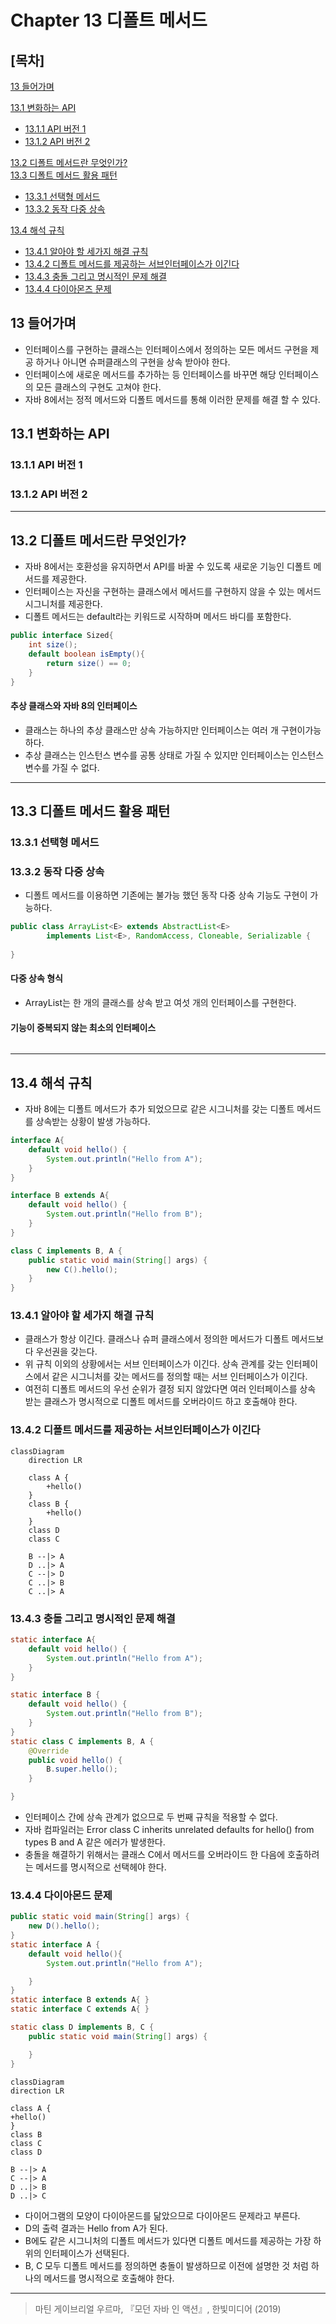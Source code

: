 # Chapter 13 디폴트 메서드 
## [목차]

[13 들어가며](#13-들어가며)

[13.1 변화하는 API](#131-변화하는-api)
* [13.1.1 API 버전 1](#1311-api-버전-1)
* [13.1.2 API 버전 2](#1312-api-버전-2)

[13.2 디폴트 메서드란 무엇인가?](#132-디폴트-메서드란-무엇인가)  
[13.3 디폴트 메서드 활용 패턴](#133-디폴트-메서드-활용-패턴)

* [13.3.1 선택형 메서드](#1331-선택형-메서드)  
* [13.3.2 동작 다중 상속 ](#1332-동작-다중-상속)  

[13.4 해석 규칙 ](#134-해석-규칙)
* [13.4.1 알아야 할 세가지 해결 규칙](#1341-알아야-할-세가지-해결-규칙)
* [13.4.2 디폴트 메서드를 제공하는 서브인터페이스가 이긴다](#1342-디폴트-메서드를-제공하는-서브인터페이스가-이긴다)
* [13.4.3 충돌 그리고 명시적인 문제 해결](#1343-충돌-그리고-명시적인-문제-해결)
* [13.4.4 다이아몬즈 문제]() 

## 13 들어가며 
- 인터페이스를 구현하는 클래스는 인터페이스에서 정의하는 모든 메서드 구현을 제공 하거나 아니면 슈퍼클래스의 구현을 상속 받아야 한다. 
- 인터페이스에 새로운 메서드를 추가하는 등 인터페이스를 바꾸면 해당 인터페이스의 모든 클래스의 구현도 고쳐야 한다. 
- 자바 8에서는 정적 메서드와 디폴트 메서드를 통해 이러한 문제를 해결 할 수 있다. 

## 13.1 변화하는 API
### 13.1.1 API 버전 1
### 13.1.2 API 버전 2
***
## 13.2 디폴트 메서드란 무엇인가?
- 자바 8에서는 호환성을 유지하면서 API를 바꿀 수 있도록 새로운 기능인 디폴트 메서드를 제공한다. 
- 인터페이스는 자신을 구현하는 클래스에서 메서드를 구현하지 않을 수 있는 메서드 시그니처를 제공한다. 
- 디폴트 메서드는 default라는 키워드로 시작하며 메서드 바디를 포함한다. 
```java
public interface Sized{
    int size();
    default boolean isEmpty(){
        return size() == 0;
    }
}
```
#### 추상 클래스와 자바 8의 인터페이스 
- 클래스는 하나의 추상 클래스만 상속 가능하지만 인터페이스는 여러 개 구현이가능하다. 
- 추상 클래스는 인스턴스 변수를 공통 상태로 가질 수 있지만 인터페이스는 인스턴스 변수를 가질 수 없다.
***
## 13.3 디폴트 메서드 활용 패턴
### 13.3.1 선택형 메서드
### 13.3.2 동작 다중 상속
- 디폴트 메서드를 이용하면 기존에는 불가능 했던 동작 다중 상속 기능도 구현이 가능하다.

```java
public class ArrayList<E> extends AbstractList<E>
        implements List<E>, RandomAccess, Cloneable, Serializable {
    
}
```

#### 다중 상속 형식 
- ArrayList는 한 개의 클래스를 상속 받고 여섯 개의 인터페이스를 구현한다. 

#### 기능이 중복되지 않는 최소의 인터페이스 
```java

``` 

***
## 13.4 해석 규칙
- 자바 8에는 디폴트 메서드가 추가 되었으므로 같은 시그니처를 갖는 디폴트 메서드를 상속받는 상황이 발생 가능하다. 
```java
interface A{
    default void hello() {
        System.out.println("Hello from A");
    }
}

interface B extends A{
    default void hello() {
        System.out.println("Hello from B");
    }
}

class C implements B, A {
    public static void main(String[] args) {
        new C().hello();
    }
}

```
### 13.4.1 알아야 할 세가지 해결 규칙
- 클래스가 항상 이긴다. 클래스나 슈퍼 클래스에서 정의한 메서드가 디폴트 메서드보다 우선권을 갖는다. 
- 위 규칙 이외의 상황에서는 서브 인터페이스가 이긴다. 상속 관계를 갖는 인터페이스에서 같은 시그니처를 갖는 메서드를 정의할 때는 서브 인터페이스가 이긴다. 
- 여전히 디폴트 메서드의 우선 순위가 결정 되지 않았다면 여러 인터페이스를 상속 받는 클래스가 명시적으로 디폴트 메서드를 오버라이드 하고 호출해야 한다. 
### 13.4.2 디폴트 메서드를 제공하는 서브인터페이스가 이긴다
```mermaid
classDiagram
    direction LR

    class A {
        +hello()
    }
    class B {
        +hello()
    }
    class D
    class C

    B --|> A
    D ..|> A
    C --|> D
    C ..|> B
    C ..|> A
```

### 13.4.3 충돌 그리고 명시적인 문제 해결
```java
static interface A{
    default void hello() {
        System.out.println("Hello from A");
    }
}

static interface B {
    default void hello() {
        System.out.println("Hello from B");
    }
}
static class C implements B, A {
    @Override
    public void hello() {
        B.super.hello();
    }

}

```
- 인터페이스 간에 상속 관계가 없으므로 두 번째 규칙을 적용할 수 없다. 
- 자바 컴파일러는 Error class C inherits unrelated defaults for hello() from types B and A 같은 에러가 발생한다. 
- 충돌을 해결하기 위해서는 클래스 C에서 메서드를 오버라이드 한 다음에 호출하려는 메서드를 명시적으로 선택헤야 한다.  
### 13.4.4 다이아몬드 문제
```java
public static void main(String[] args) {
    new D().hello();
}
static interface A {
    default void hello(){
        System.out.println("Hello from A");

    }
}
static interface B extends A{ }
static interface C extends A{ }

static class D implements B, C {
    public static void main(String[] args) {

    }
}
```
```mermaid
classDiagram
direction LR

class A {
+hello()
}
class B
class C
class D

B --|> A
C --|> A
D ..|> B
D ..|> C
```
- 다이어그램의 모양이 다이아몬드를 닮았으므로 다이아몬드 문제라고 부른다. 
- D의 출력 결과는 Hello from A가 된다. 
- B에도 같은 시그니처의 디폴트 메서드가 있다면 디폴트 메서드를 제공하는 가장 하위의 인터페이스가 선택된다. 
- B, C 모두 디폴트 메서드를 정의하면 충돌이 발생하므로 이전에 설명한 것 처럼 하나의 메서드를 명시적으로 호출해야 한다. 
***
> 마틴 게이브리얼 우르마, 『모던 자바 인 액션』, 한빛미디어 (2019)  

